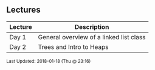 ## Lectures
| Lecture | Description|
 | ------------|------------|
 |  Day 1  |  General overview of a linked list class |
 |  Day 2  |  Trees and Intro to Heaps |

<sup>Last Updated: 2018-01-18 (Thu @ 23:16)</sup>